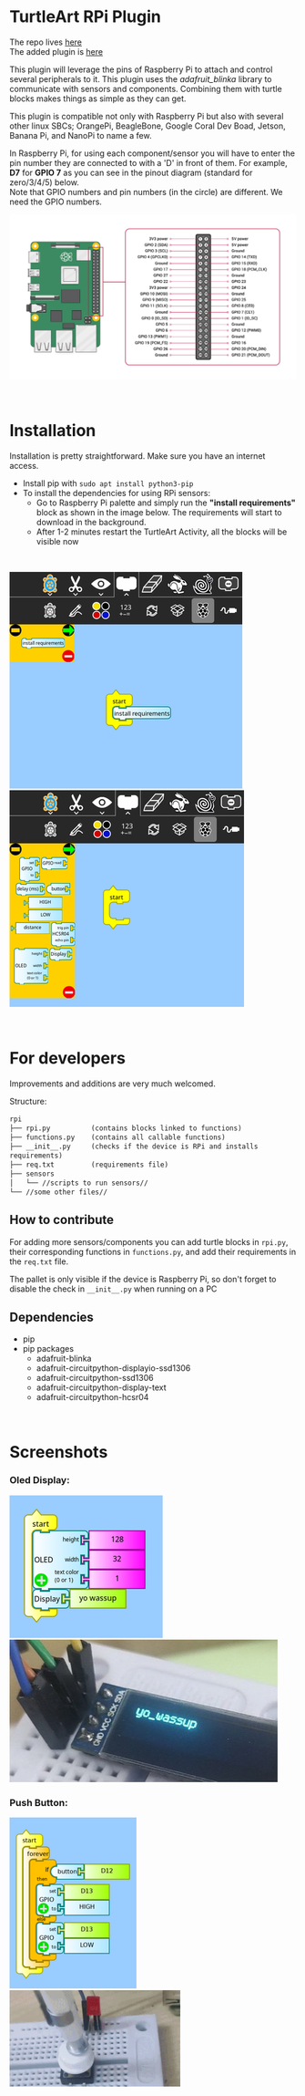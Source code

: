 # TurtleArt RPi Plugin

The repo lives [here](https://github.com/44yu5h/turtleart-activity)\
The added plugin is [here](https://github.com/44yu5h/turtleart-activity/tree/master/plugins/rpi)

This plugin will leverage the pins of Raspberry Pi to attach and control several peripherals to it. This plugin uses the *adafruit_blinka* library to communicate with sensors and components. Combining them with turtle blocks makes things as simple as they can get.

This plugin is compatible not only with Raspberry Pi but also with several other linux SBCs; OrangePi, BeagleBone, Google Coral Dev Boad, Jetson, Banana Pi, and NanoPi to name a few.

In Raspberry Pi, for using each component/sensor you will have to enter the pin number they are connected to with a 'D' in front of them. For example, **D7** for **GPIO 7** as you can see in the pinout diagram (standard for zero/3/4/5) below.\
Note that GPIO numbers and pin numbers (in the circle) are different. We need the GPIO numbers.


![RPi standard pinout](https://raw.githubusercontent.com/44yu5h/turtleart-activity/master/plugins/rpi/screenshots/pinout_rpi.png)

<br>

# Installation
Installation is pretty straightforward. Make sure you have an internet access.

    
- Install pip with `sudo apt install python3-pip`
- To install the dependencies for using RPi sensors:
    - Go to Raspberry Pi palette and simply run the **"install requirements"** block as shown in the image below. The requirements will start to download in the background.
    - After 1-2 minutes restart the TurtleArt Activity, all the blocks will be visible now

<br>

<img src="https://raw.githubusercontent.com/44yu5h/turtleart-activity/master/plugins/rpi/screenshots/before_req.png"> &nbsp;&nbsp;&nbsp; <img src="https://raw.githubusercontent.com/44yu5h/turtleart-activity/master/plugins/rpi/screenshots/after_req.png">

<br>

# For developers
Improvements and additions are very much welcomed.

Structure:

```
rpi
├── rpi.py          (contains blocks linked to functions)
├── functions.py    (contains all callable functions)
├── __init__.py     (checks if the device is RPi and installs requirements)
├── req.txt         (requirements file)
├── sensors
│   └── //scripts to run sensors//
└── //some other files//
```

<!-- ## Use sensors in your activities -->


## How to contribute
For adding more sensors/components you can add turtle blocks in `rpi.py`, their corresponding functions in `functions.py`, and add their requirements in the `req.txt` file.

The pallet is only visible if the device is Raspberry Pi, so don't forget to disable the check in `__init__.py` when running on a PC

## Dependencies
- pip
- pip packages
    - adafruit-blinka
    - adafruit-circuitpython-displayio-ssd1306
    - adafruit-circuitpython-ssd1306
    - adafruit-circuitpython-display-text
    - adafruit-circuitpython-hcsr04

<br>

# Screenshots

### Oled Display:

<img src="https://raw.githubusercontent.com/44yu5h/turtleart-activity/master/plugins/rpi/screenshots/ta_oled.png"> <img src="https://raw.githubusercontent.com/44yu5h/turtleart-activity/master/plugins/rpi/screenshots/oled.jpg">

### Push Button:

<img src="https://raw.githubusercontent.com/44yu5h/turtleart-activity/master/plugins/rpi/screenshots/ta_btn.png"> <img src="https://raw.githubusercontent.com/44yu5h/turtleart-activity/master/plugins/rpi/screenshots/btn.gif">